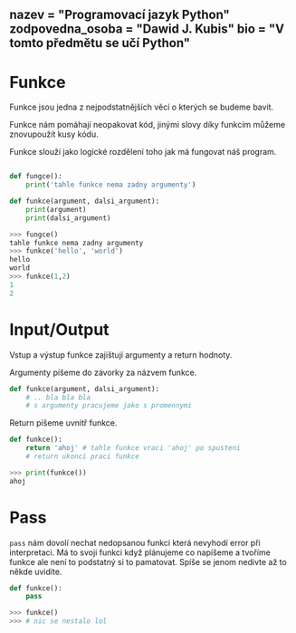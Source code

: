 nazev = "Programovací jazyk Python"
zodpovedna_osoba = "Dawid J. Kubis"
bio = "V tomto předmětu se učí Python"
---
# Funkce

Funkce jsou jedna z nejpodstatnějších věcí o kterých se budeme bavit.

Funkce nám pomáhají neopakovat kód, jinými slovy díky funkcím můžeme 
znovupoužít kusy kódu.

Funkce slouží jako logické rozdělení toho jak má fungovat náš program.

```python

def fungce():
	print('tahle funkce nema zadny argumenty')

def funkce(argument, dalsi_argument):
	print(argument)
	print(dalsi_argument)

```
```python
>>> fungce()
tahle funkce nema zadny argumenty
>>> funkce('hello', 'world')
hello
world
>>> funkce(1,2)
1
2
```

# Input/Output

Vstup a výstup funkce zajištují argumenty a return hodnoty.

Argumenty píšeme do závorky za názvem funkce.

```python
def funkce(argument, dalsi_argument):
	# .. bla bla bla
	# s argumenty pracujeme jako s promennymi
```

Return píšeme uvnitř funkce.

```python
def funkce():
	return 'ahoj' # tahle funkce vraci 'ahoj' po spusteni
	# return ukonci praci funkce

>>> print(funkce())
ahoj
```

# Pass

`pass` nám dovolí nechat nedopsanou funkci která nevyhodí error 
při interpretaci. Má to svoji funkci když plánujeme co napíšeme a 
tvoříme funkce ale není to podstatný si to pamatovat. Spíše se 
jenom nedivte až to někde uvidíte.

```python
def funkce():
	pass

>>> funkce()
>>> # nic se nestalo lol
```
